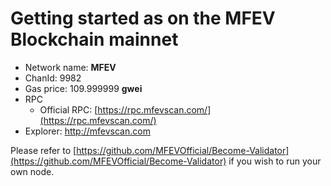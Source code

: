 # Getting started as on the MFEV Blockchain mainnet

* Network name: **MFEV**
* ChanId: 9982
* Gas price: 109.999999 **gwei**
* RPC
  * Official RPC:  [https://rpc.mfevscan.com/](https://rpc.mfevscan.com/)​
* Explorer: [http](https://mfevscan.com/)[://mfevscan.com](https://mfevscan.com)

Please refer to [https://github.com/MFEVOfficial/Become-Validator](https://github.com/MFEVOfficial/Become-Validator) if you wish to run your own node.
